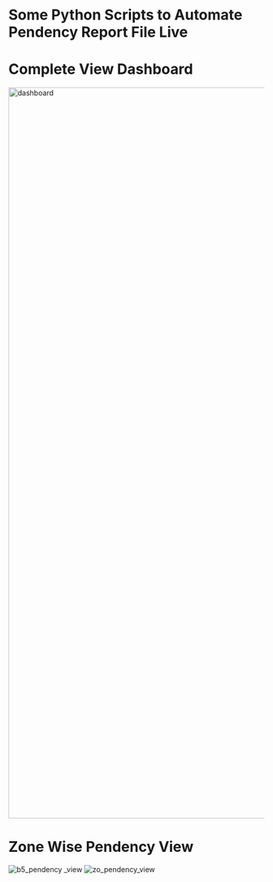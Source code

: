 # Some Python Scripts to Automate Pendency Report File Live

# Complete View Dashboard
<img width="1440" alt="dashboard" src="https://github.com/mrrobot620/pendency_automation/assets/89240367/7a736705-3c1e-4263-b5ec-0c7a3a19c485">

# Zone Wise Pendency View
![b5_pendency _view](https://github.com/mrrobot620/pendency_automation/assets/89240367/36dc149c-872c-4f4e-a5a9-5a1dbb7b8e7e)
![zo_pendency_view](https://github.com/mrrobot620/pendency_automation/assets/89240367/544b0aea-0054-4590-89d6-2b6d5155d660)
